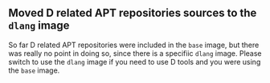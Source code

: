 ## Moved D related APT repositories sources to the `dlang` image

So far D related APT repositories were included in the `base` image, but there
was really no point in doing so, since there is a specifiic `dlang` image.
Please switch to use the `dlang` image if you need to use D tools and you were
using the `base` image.
